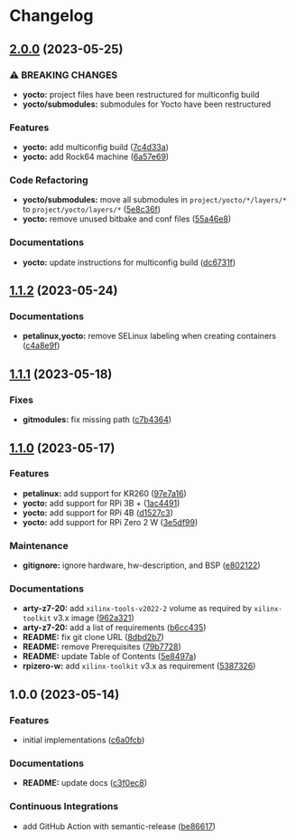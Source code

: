 # Changelog

## [2.0.0](https://github.com/extra2000/yocto-ros2-minimal/compare/v1.1.2...v2.0.0) (2023-05-25)


### ⚠ BREAKING CHANGES

* **yocto:** project files have been restructured for multiconfig build
* **yocto/submodules:** submodules for Yocto have been restructured

### Features

* **yocto:** add multiconfig build ([7c4d33a](https://github.com/extra2000/yocto-ros2-minimal/commit/7c4d33aa819571579964f92335a554869f428d33))
* **yocto:** add Rock64 machine ([6a57e69](https://github.com/extra2000/yocto-ros2-minimal/commit/6a57e69eaccd78f3e79c927203c230740dd3c542))


### Code Refactoring

* **yocto/submodules:** move all submodules in `project/yocto/*/layers/*` to `project/yocto/layers/*` ([5e8c36f](https://github.com/extra2000/yocto-ros2-minimal/commit/5e8c36febd5aedfe6e8282cd1e15420ced1ce246))
* **yocto:** remove unused bitbake and conf files ([55a46e8](https://github.com/extra2000/yocto-ros2-minimal/commit/55a46e89cfde6178825198f1d5fd483135aa32b9))


### Documentations

* **yocto:** update instructions for multiconfig build ([dc6731f](https://github.com/extra2000/yocto-ros2-minimal/commit/dc6731f3ac09752eb177d04ba2030a486fd7b2b1))

## [1.1.2](https://github.com/extra2000/yocto-ros2-minimal/compare/v1.1.1...v1.1.2) (2023-05-24)


### Documentations

* **petalinux,yocto:** remove SELinux labeling when creating containers ([c4a8e9f](https://github.com/extra2000/yocto-ros2-minimal/commit/c4a8e9ffbeb73d00d6fc9fcc9aea153b72869bb2))

## [1.1.1](https://github.com/extra2000/yocto-ros2-minimal/compare/v1.1.0...v1.1.1) (2023-05-18)


### Fixes

* **gitmodules:** fix missing path ([c7b4364](https://github.com/extra2000/yocto-ros2-minimal/commit/c7b4364de3cc0f1a1d3786585e0eadd43bae62b1))

## [1.1.0](https://github.com/extra2000/yocto-ros2-minimal/compare/v1.0.0...v1.1.0) (2023-05-17)


### Features

* **petalinux:** add support for KR260 ([97e7a16](https://github.com/extra2000/yocto-ros2-minimal/commit/97e7a16e325e571c4ec93719e8427824ba8f3db5))
* **yocto:** add support for RPi 3B + ([1ac4491](https://github.com/extra2000/yocto-ros2-minimal/commit/1ac44918437d780bd62d1e21d4dc079a815be2b3))
* **yocto:** add support for RPi 4B ([d1527c3](https://github.com/extra2000/yocto-ros2-minimal/commit/d1527c3c5ec86ebfa8739ef2edfd2e050d1e45d3))
* **yocto:** add support for RPi Zero 2 W ([3e5df99](https://github.com/extra2000/yocto-ros2-minimal/commit/3e5df99de469a42707daa8938d2dfe0b304d435a))


### Maintenance

* **gitignore:** ignore hardware, hw-description, and BSP ([e802122](https://github.com/extra2000/yocto-ros2-minimal/commit/e80212252d326cdcc909c0f0d2e6be1feb3ed519))


### Documentations

* **arty-z7-20:** add `xilinx-tools-v2022-2` volume as required by `xilinx-toolkit` v3.x image ([962a321](https://github.com/extra2000/yocto-ros2-minimal/commit/962a3210cd55f7d3ae074dd66d3831bf6502a7d1))
* **arty-z7-20:** add a list of requirements ([b6cc435](https://github.com/extra2000/yocto-ros2-minimal/commit/b6cc4358fd1f45320ef94bd6c3d0ef376f31ef70))
* **README:** fix git clone URL ([8dbd2b7](https://github.com/extra2000/yocto-ros2-minimal/commit/8dbd2b707bac2c12d8808b45d95b25f9f75d6475))
* **README:** remove Prerequisites ([79b7728](https://github.com/extra2000/yocto-ros2-minimal/commit/79b7728c68b0f9bc8f6731cd2c70e9b838418ada))
* **README:** update Table of Contents ([5e8497a](https://github.com/extra2000/yocto-ros2-minimal/commit/5e8497a0afbfa6a43cad1faaa430dbe71b18fe4b))
* **rpizero-w:** add `xilinx-toolkit` v3.x as requirement ([5387326](https://github.com/extra2000/yocto-ros2-minimal/commit/5387326e1c8e4a04bfcc740941f53041eadc5274))

## 1.0.0 (2023-05-14)


### Features

* initial implementations ([c6a0fcb](https://github.com/extra2000/yocto-ros2-minimal/commit/c6a0fcb42a847c2a933017732aa646db2b7b096f))


### Documentations

* **README:** update docs ([c3f0ec8](https://github.com/extra2000/yocto-ros2-minimal/commit/c3f0ec8cca08ac7001b76f8d66036aa7c25d3784))


### Continuous Integrations

* add GitHub Action with semantic-release ([be86617](https://github.com/extra2000/yocto-ros2-minimal/commit/be86617fa8c0a09ab14b502b66124f5746642979))
